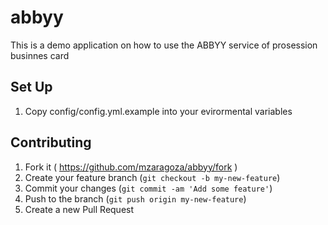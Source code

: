 # abbyy

This is a demo application on how to use the ABBYY service of prosession businnes card


## Set Up

1. Copy config/config.yml.example into your evirormental variables


## Contributing

1. Fork it ( https://github.com/mzaragoza/abbyy/fork )
2. Create your feature branch (`git checkout -b my-new-feature`)
3. Commit your changes (`git commit -am 'Add some feature'`)
4. Push to the branch (`git push origin my-new-feature`)
5. Create a new Pull Request

